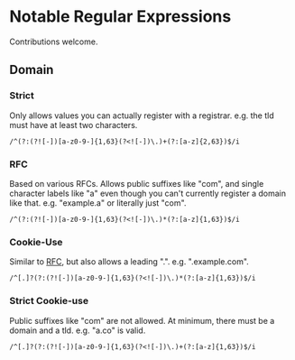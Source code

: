 # Notable Regular Expressions
Contributions welcome.

## Domain
### Strict
Only allows values you can actually register with a registrar. e.g. the tld must have at least two characters.

`/^(?:(?![-])[a-z0-9-]{1,63}(?<![-])\.)+(?:[a-z]{2,63})$/i`

### RFC
Based on various RFCs. Allows public suffixes like "com", and single character labels like "a" even though you can't currently register a domain like that. e.g. "example.a" or literally just "com".

`/^(?:(?![-])[a-z0-9-]{1,63}(?<![-])\.)*(?:[a-z]{1,63})$/i`

### Cookie-Use
Similar to [RFC](#rfc), but also allows a leading ".". e.g. ".example.com".

`/^[.]?(?:(?![-])[a-z0-9-]{1,63}(?<![-])\.)*(?:[a-z]{1,63})$/i`

### Strict Cookie-use
Public suffixes like "com" are not allowed. At minimum, there must be a domain and a tld. e.g. "a.co" is valid.

`/^[.]?(?:(?![-])[a-z0-9-]{1,63}(?<![-])\.)+(?:[a-z]{1,63})$/i`
